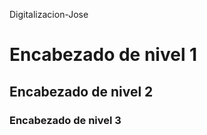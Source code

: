  Digitalizacion-Jose
   # Encabezado de nivel 1
   ## Encabezado de nivel 2
   ### Encabezado de nivel 3
